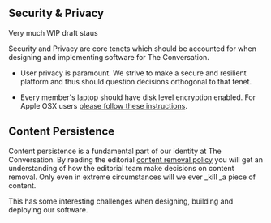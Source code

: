 ## Security & Privacy

Very much WIP draft staus

Security and Privacy are core tenets which should be accounted for when designing and implementing software for The Conversation.

- User privacy is paramount. We strive to make a secure and resilient platform and thus should question decisions orthogonal to that tenet.

- Every member's laptop should have disk level encryption enabled. For Apple OSX users [please follow these instructions](https://support.apple.com/en-au/HT204837).

## Content Persistence

Content persistence is a fundamental part of our identity at The Conversation.
By reading the editorial [content removal policy](https://theconversation.com/au/content-removal-policy) you will get an understanding of how the editorial team make decisions on content removal.
Only even in extreme circumstances will we ever _kill _a piece of content.

This has some interesting challenges when designing, building and deploying our software.

